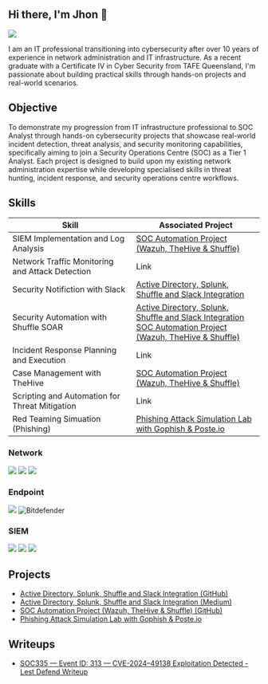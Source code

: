 ## Hi there, I'm Jhon 👋
<a href="https://linkedin.com/in/jhon-quinones/"><img src="https://img.shields.io/badge/-LinkedIn-0072b1?&style=for-the-badge&logo=linkedin&logoColor=white" /></a>

I am an IT professional transitioning into cybersecurity after over 10 years of experience in network administration and IT infrastructure. As a recent graduate with a Certificate IV in Cyber Security from TAFE Queensland, I'm passionate about building practical skills through hands-on projects and real-world scenarios.

## Objective
To demonstrate my progression from IT infrastructure professional to SOC Analyst through hands-on cybersecurity projects that showcase real-world incident detection, threat analysis, and security monitoring capabilities, specifically aiming to join a Security Operations Centre (SOC) as a Tier 1 Analyst. Each project is designed to build upon my existing network administration expertise while developing specialised skills in threat hunting, incident response, and security operations centre workflows.

## Skills

| Skill                                         | Associated Project         |
|-----------------------------------------------|----------------------------|
| SIEM Implementation and Log Analysis          | <a href="https://github.com/onixgod/SOC-Automation-Project">SOC Automation Project (Wazuh, TheHive & Shuffle)</a>|
| Network Traffic Monitoring and Attack Detection |<a hreff="">Link</a>|
| Security Notifiction with Slack               | <a href="https://github.com/onixgod/Active-Directory-Shuffler-and-Slack-Integration">Active Directory, Splunk, Shuffle and Slack Integration</a>|   
| Security Automation with Shuffle SOAR         | <a href="https://github.com/onixgod/Active-Directory-Shuffler-and-Slack-Integration">Active Directory, Splunk, Shuffle and Slack Integration</a> <br> <a href="https://github.com/onixgod/SOC-Automation-Project">SOC Automation Project (Wazuh, TheHive & Shuffle)</a>|
| Incident Response Planning and Execution      | <a hreff="">Link</a>|
| Case Management with TheHive                  | <a href="https://github.com/onixgod/SOC-Automation-Project">SOC Automation Project (Wazuh, TheHive & Shuffle)</a>|
| Scripting and Automation for Threat Mitigation | <a hreff="">Link</a>|
| Red Teaming Simuation (Phishing) | <a href="https://github.com/onixgod/Phishing-Attack-Simulation">Phishing Attack Simulation Lab with Gophish & Poste.io</a>|

### Network
<div>
    <img src="https://img.shields.io/badge/-Wireshark-1679A7?&style=for-the-badge&logo=Wireshark&logoColor=white" />
    <img src="https://img.shields.io/badge/-Suricata-EF3B2D?&style=for-the-badge&logo=Suricata&logoColor=white" />
    <img src="https://img.shields.io/badge/-Zeek-777BB4?&style=for-the-badge&logo=Zeek&logoColor=white" />
</div>

### Endpoint
<div>
    <img src="https://img.shields.io/badge/-Microsoft_Defender_for_Endpoint-00A4EF?&style=for-the-badge&logo=Microsoft&logoColor=white" />
    <img src="https://img.shields.io/badge/-Bitdefender-DF1632?style=for-the-badge&logo=bitdefender&logoColor=white" alt="Bitdefender" />
</div>

### SIEM
<div>
    <img src="https://img.shields.io/badge/-Splunk-000000?&style=for-the-badge&logo=Splunk&logoColor=white" />
    <img src="https://img.shields.io/badge/-Elastic-005571?&style=for-the-badge&logo=Elastic&logoColor=white" />
    <img src="https://img.shields.io/badge/Wazuh-005571?style=for-the-badge&logo=wazuh&logoColor=white" />
</div>

## Projects
- <a href="https://github.com/onixgod/Active-Directory-Shuffler-and-Slack-Integration">Active Directory, Splunk, Shuffle and Slack Integration (GitHub)</a>
- <a href="https://medium.com/@onixgodeh/active-directory-shuffler-and-slack-integration-0fe8b91c833b">Active Directory, Splunk, Shuffle and Slack Integration (Medium)</a>
- <a href="https://github.com/onixgod/SOC-Automation-Project">SOC Automation Project (Wazuh, TheHive & Shuffle) (GitHub)</a>
- <a href="https://github.com/onixgod/Phishing-Attack-Simulation">Phishing Attack Simulation Lab with Gophish & Poste.io</a>
## Writeups
- <a href="https://github.com/onixgod/Active-Directory-Shuffler-and-Slack-Integration](https://medium.com/@onixgodeh/soc335-event-id-313-cve-2024-49138-exploitation-detected-lest-defend-writeup-e7366ca2c63e)">SOC335 — Event ID: 313 — CVE-2024–49138 Exploitation Detected -Lest Defend Writeup</a>
